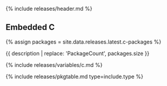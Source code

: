 {% include releases/header.md %}

## Embedded C

{% assign packages = site.data.releases.latest.c-packages %}

{{ description | replace: 'PackageCount', packages.size }}

{% include releases/variables/c.md %}

{% include releases/pkgtable.md type=include.type %}